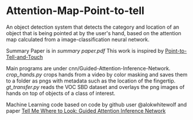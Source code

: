 # Attention-Map-Point-to-tell
An object detection system that detects the category and location of an object that is being pointed at by the user's hand, based on the attention map calculated from a image-classification neural network.

Summary Paper is in *summary paper.pdf*
This work is inspired by [Point-to-Tell-and-Touch](https://ieeexplore.ieee.org/document/8967647)

Main programs are under cnn/Guided-Attention-Inference-Network.
*crop_hands.py* crops hands from a video by color masking and saves them to a folder
as pngs with metadata such as the location of the fingertip.
*gt_transfer.py* reads the VOC SBD dataset and overlays the png images of hands on top of objects of a class of interest. 

Machine Learning code based on code by github user @alokwhitewolf and paper [Tell Me Where to Look: Guided Attention Inference Network](https://arxiv.org/abs/1802.10171)
